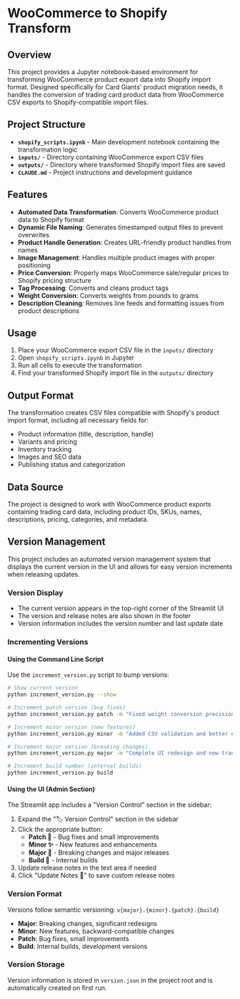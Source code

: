 # WooCommerce to Shopify Transform

## Overview
This project provides a Jupyter notebook-based environment for transforming WooCommerce product export data into Shopify import format. Designed specifically for Card Giants' product migration needs, it handles the conversion of trading card product data from WooCommerce CSV exports to Shopify-compatible import files.

## Project Structure
- **`shopify_scripts.ipynb`** - Main development notebook containing the transformation logic
- **`inputs/`** - Directory containing WooCommerce export CSV files
- **`outputs/`** - Directory where transformed Shopify import files are saved
- **`CLAUDE.md`** - Project instructions and development guidance

## Features
- **Automated Data Transformation**: Converts WooCommerce product data to Shopify format
- **Dynamic File Naming**: Generates timestamped output files to prevent overwrites
- **Product Handle Generation**: Creates URL-friendly product handles from names
- **Image Management**: Handles multiple product images with proper positioning
- **Price Conversion**: Properly maps WooCommerce sale/regular prices to Shopify pricing structure
- **Tag Processing**: Converts and cleans product tags
- **Weight Conversion**: Converts weights from pounds to grams
- **Description Cleaning**: Removes line feeds and formatting issues from product descriptions

## Usage
1. Place your WooCommerce export CSV file in the `inputs/` directory
2. Open `shopify_scripts.ipynb` in Jupyter
3. Run all cells to execute the transformation
4. Find your transformed Shopify import file in the `outputs/` directory

## Output Format
The transformation creates CSV files compatible with Shopify's product import format, including all necessary fields for:
- Product information (title, description, handle)
- Variants and pricing
- Inventory tracking
- Images and SEO data
- Publishing status and categorization

## Data Source
The project is designed to work with WooCommerce product exports containing trading card data, including product IDs, SKUs, names, descriptions, pricing, categories, and metadata.

## Version Management

This project includes an automated version management system that displays the current version in the UI and allows for easy version increments when releasing updates.

### Version Display
- The current version appears in the top-right corner of the Streamlit UI
- The version and release notes are also shown in the footer
- Version information includes the version number and last update date

### Incrementing Versions

#### Using the Command Line Script
Use the `increment_version.py` script to bump versions:

```bash
# Show current version
python increment_version.py --show

# Increment patch version (bug fixes)
python increment_version.py patch -m "Fixed weight conversion precision"

# Increment minor version (new features)
python increment_version.py minor -m "Added CSV validation and better error handling"

# Increment major version (breaking changes)
python increment_version.py major -m "Complete UI redesign and new transformation engine"

# Increment build number (internal builds)
python increment_version.py build
```

#### Using the UI (Admin Section)
The Streamlit app includes a "Version Control" section in the sidebar:
1. Expand the "🏷️ Version Control" section in the sidebar
2. Click the appropriate button:
   - **Patch 🐛** - Bug fixes and small improvements
   - **Minor ✨** - New features and enhancements
   - **Major 🎉** - Breaking changes and major releases
   - **Build 🔧** - Internal builds
3. Update release notes in the text area if needed
4. Click "Update Notes 📝" to save custom release notes

### Version Format
Versions follow semantic versioning: `v{major}.{minor}.{patch}.{build}`
- **Major**: Breaking changes, significant redesigns
- **Minor**: New features, backward-compatible changes
- **Patch**: Bug fixes, small improvements
- **Build**: Internal builds, development versions

### Version Storage
Version information is stored in `version.json` in the project root and is automatically created on first run.